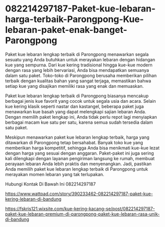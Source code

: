# 082214297187-Paket-kue-lebaran-harga-terbaik-Parongpong-Kue-lebaran-paket-enak-banget-Parongpong

Paket kue lebaran lengkap terbaik di Parongpong menawarkan segala sesuatu yang Anda butuhkan untuk merayakan lebaran dengan hidangan kue yang sempurna. Dari kue kering tradisional hingga kue-kue modern dengan rasa yang lebih bervariasi, Anda bisa mendapatkan semuanya dalam satu paket. Toko-toko di Parongpong berusaha memberikan pilihan terbaik dengan kualitas bahan yang sangat terjaga, memastikan bahwa setiap kue yang disajikan memiliki rasa yang enak dan memuaskan.

Paket kue lebaran lengkap terbaik di Parongpong biasanya mencakup berbagai jenis kue favorit yang cocok untuk segala usia dan acara. Selain kue kering klasik seperti nastar dan kastangel, beberapa paket juga menawarkan kue basah yang dapat melengkapi sajian lebaran Anda. Dengan memilih paket lengkap ini, Anda tidak perlu repot lagi menyiapkan berbagai macam kue satu per satu, karena semua sudah tersedia dalam satu paket.

Meskipun menawarkan paket kue lebaran lengkap terbaik, harga yang ditawarkan di Parongpong tetap bersahabat. Banyak toko kue yang memberikan harga kompetitif, sehingga Anda bisa menikmati kue-kue lezat dengan harga yang sesuai dengan anggaran. Paket-paket ini juga sering kali dilengkapi dengan layanan pengiriman langsung ke rumah, membuat perayaan lebaran Anda lebih praktis dan menyenangkan. Jadi, pastikan Anda memilih paket kue lebaran lengkap terbaik di Parongpong untuk merayakan momen lebaran yang tak terlupakan.

Hubungi Kontak Di Bawah Ini
082214297187

https://www.wattpad.com/story/390233462-082214297187-paket-kue-kering-lebaran-di-bandung

https://fskris121.wixsite.com/kue-kering-kacang-se/post/082214297187-paket-kue-lebaran-premium-di-parongpong-paket-kue-lebaran-rasa-unik-di-bandung
